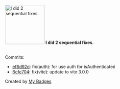 <img src="https://github.com/my-badges/my-badges/blob/master/src/all-badges/fix-commit/fix-2.png?raw=true" alt="I did 2 sequential fixes." title="I did 2 sequential fixes." width="128">
<strong>I did 2 sequential fixes.</strong>
<br><br>

Commits:

- <a href="https://github.com/Neptunium931/blog/commit/ef6d92d01f1d19ca9a1e0516babc6599e2fcca00">ef6d92d</a>: fix(auth): for use auth for isAuthenticated
- <a href="https://github.com/Neptunium931/blog/commit/6cfe704af314dadec8b6aef97059a7c655ef86b3">6cfe704</a>: fix(vite): update to vite 3.0.0


Created by <a href="https://github.com/my-badges/my-badges">My Badges</a>